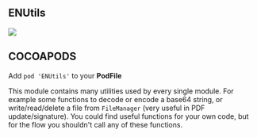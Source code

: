 ## ENUtils

![](https://badgen.net/badge/stable/1.0.1/blue)

## COCOAPODS

Add `pod 'ENUtils'` to your **PodFile**

This module contains many utilities used by every single module. For example some functions to decode or encode a base64 string, or write/read/delete a file from `FileManager` (very useful in PDF update/signature). You could find useful functions for your own code, but for the flow you shouldn't call any of these functions.
